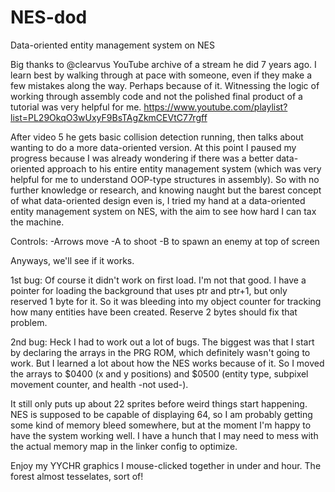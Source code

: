 # NES-dod
Data-oriented entity management system on NES

Big thanks to @clearvus YouTube archive of a stream he did 7 years ago. I learn best by walking through at pace with someone, even if they make a few mistakes along the way. Perhaps because of it. Witnessing the logic of working through assembly code and not the polished final product of a tutorial was very helpful for me.
https://www.youtube.com/playlist?list=PL29OkqO3wUxyF9BsTAgZkmCEVtC77rgff

After video 5 he gets basic collision detection running, then talks about wanting to do a more data-oriented version. At this point I paused my progress because I was already wondering if there was a better data-oriented approach to his entire entity management system (which was very helpful for me to understand OOP-type structures in assembly). So with no further knowledge or research, and knowing naught but the barest concept of what data-oriented design even is, I tried my hand at a data-oriented entity management system on NES, with the aim to see how hard I can tax the machine.

Controls:
-Arrows move
-A to shoot
-B to spawn an enemy at top of screen


Anyways, we'll see if it works.

1st bug: Of course it didn't work on first load. I'm not that good. I have a pointer for loading the background that uses ptr and ptr+1, but only reserved 1 byte for it. So it was bleeding into my object counter for tracking how many entities have been created. Reserve 2 bytes should fix that problem.

2nd bug: Heck I had to work out a lot of bugs. The biggest was that I start by declaring the arrays in the PRG ROM, which definitely wasn't going to work. But I learned a lot about how the NES works because of it. So I moved the arrays to $0400 (x and y positions) and $0500 (entity type, subpixel movement counter, and health -not used-).

It still only puts up about 22 sprites before weird things start happening. NES is supposed to be capable of displaying 64, so I am probably getting some kind of memory bleed somewhere, but at the moment I'm happy to have the system working well. I have a hunch that I may need to mess with the actual memory map in the linker config to optimize.

Enjoy my YYCHR graphics I mouse-clicked together in under and hour. The forest almost tesselates, sort of!